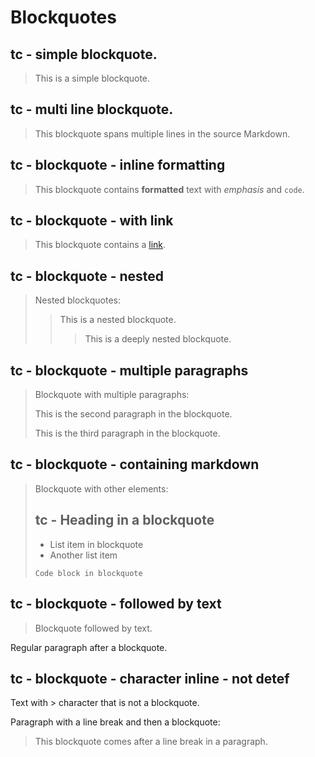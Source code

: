 # Blockquotes

<!--
TEST REASONING:
The serialized blockquotes show significant restructuring:
1. Continuation markers (> at beginning of each line) are removed in multi-line blockquotes
2. Nested blockquotes are flattened with their content combined
3. Multiple paragraphs within blockquotes are similarly flattened
4. Complex content like headings and lists are preserved but without internal formatting

While these transformations alter the visual structure, the content remains
in blockquotes, preserving the essential semantic meaning. This is a compromise
between perfect fidelity and practical serialization.
-->

## tc - simple blockquote.

> This is a simple blockquote.

## tc - multi line blockquote.

> This blockquote
> spans multiple lines
> in the source Markdown.

## tc - blockquote - inline formatting

> This blockquote contains **formatted** text with _emphasis_ and `code`.

## tc - blockquote - with link

> This blockquote contains a [link](https://example.com).

## tc - blockquote - nested

> Nested blockquotes:
> > This is a nested blockquote.
> > > This is a deeply nested blockquote.

## tc - blockquote - multiple paragraphs

> Blockquote with multiple paragraphs:
>
> This is the second paragraph in the blockquote.
>
> This is the third paragraph in the blockquote.

## tc - blockquote - containing markdown

> Blockquote with other elements:
>
> ## tc - Heading in a blockquote
>
> - List item in blockquote
> - Another list item
>
> ```
> Code block in blockquote
> ```

## tc - blockquote - followed by text

> Blockquote followed by text.

Regular paragraph after a blockquote.

## tc - blockquote - character inline - not detef

Text with > character that is not a blockquote.

Paragraph with a line break and then a blockquote:

> This blockquote comes after a line break in a paragraph.